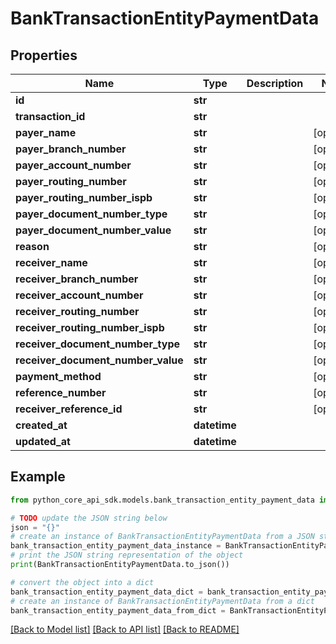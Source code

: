 # BankTransactionEntityPaymentData


## Properties

Name | Type | Description | Notes
------------ | ------------- | ------------- | -------------
**id** | **str** |  | 
**transaction_id** | **str** |  | 
**payer_name** | **str** |  | [optional] 
**payer_branch_number** | **str** |  | [optional] 
**payer_account_number** | **str** |  | [optional] 
**payer_routing_number** | **str** |  | [optional] 
**payer_routing_number_ispb** | **str** |  | [optional] 
**payer_document_number_type** | **str** |  | [optional] 
**payer_document_number_value** | **str** |  | [optional] 
**reason** | **str** |  | [optional] 
**receiver_name** | **str** |  | [optional] 
**receiver_branch_number** | **str** |  | [optional] 
**receiver_account_number** | **str** |  | [optional] 
**receiver_routing_number** | **str** |  | [optional] 
**receiver_routing_number_ispb** | **str** |  | [optional] 
**receiver_document_number_type** | **str** |  | [optional] 
**receiver_document_number_value** | **str** |  | [optional] 
**payment_method** | **str** |  | [optional] 
**reference_number** | **str** |  | [optional] 
**receiver_reference_id** | **str** |  | [optional] 
**created_at** | **datetime** |  | 
**updated_at** | **datetime** |  | 

## Example

```python
from python_core_api_sdk.models.bank_transaction_entity_payment_data import BankTransactionEntityPaymentData

# TODO update the JSON string below
json = "{}"
# create an instance of BankTransactionEntityPaymentData from a JSON string
bank_transaction_entity_payment_data_instance = BankTransactionEntityPaymentData.from_json(json)
# print the JSON string representation of the object
print(BankTransactionEntityPaymentData.to_json())

# convert the object into a dict
bank_transaction_entity_payment_data_dict = bank_transaction_entity_payment_data_instance.to_dict()
# create an instance of BankTransactionEntityPaymentData from a dict
bank_transaction_entity_payment_data_from_dict = BankTransactionEntityPaymentData.from_dict(bank_transaction_entity_payment_data_dict)
```
[[Back to Model list]](../README.md#documentation-for-models) [[Back to API list]](../README.md#documentation-for-api-endpoints) [[Back to README]](../README.md)


